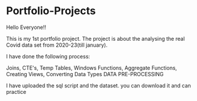 # Portfolio-Projects

Hello Everyone!!

This is my 1st portfolio project. The project is about the analysing the real Covid data set from 2020-23(till january).

I have done the following process:

Joins, 
CTE's, 
Temp Tables, 
Windows Functions, 
Aggregate Functions, 
Creating Views, 
Converting Data Types
DATA PRE-PROCESSING

I have uploaded the sql script and the dataset. you can download it and can practice
